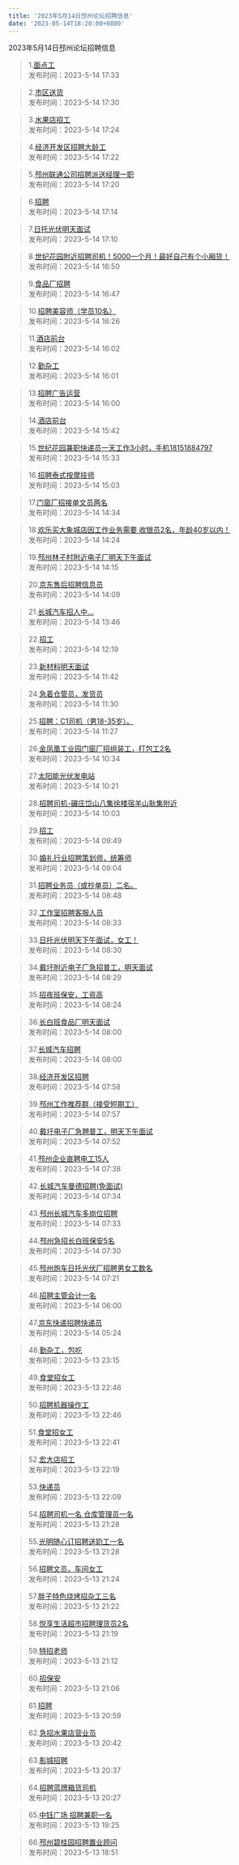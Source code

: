 ```yaml
---
title: '2023年5月14日邳州论坛招聘信息'
date: '2023-05-14T18:20:00+0800'
---
```

2023年5月14日邳州论坛招聘信息
<!--more-->
>1.[面点工](https://www.pzzc.net/forum.php?mod=viewthread&tid=10307828)<br>
>发布时间：2023-5-14 17:33

>2.[市区送货](https://www.pzzc.net/forum.php?mod=viewthread&tid=10307827)<br>
>发布时间：2023-5-14 17:30

>3.[水果店招工](https://www.pzzc.net/forum.php?mod=viewthread&tid=10307825)<br>
>发布时间：2023-5-14 17:24

>4.[经济开发区招聘大龄工](https://www.pzzc.net/forum.php?mod=viewthread&tid=10307824)<br>
>发布时间：2023-5-14 17:22

>5.[邳州联通公司招聘派送经理一职](https://www.pzzc.net/forum.php?mod=viewthread&tid=10307823)<br>
>发布时间：2023-5-14 17:20

>6.[招聘](https://www.pzzc.net/forum.php?mod=viewthread&tid=10307820)<br>
>发布时间：2023-5-14 17:14

>7.[日托光伏明天面试](https://www.pzzc.net/forum.php?mod=viewthread&tid=10307818)<br>
>发布时间：2023-5-14 17:10

>8.[世纪花园附近招聘司机！5000一个月！最好自己有个小厢货！](https://www.pzzc.net/forum.php?mod=viewthread&tid=10307814)<br>
>发布时间：2023-5-14 16:50

>9.[食品厂招聘](https://www.pzzc.net/forum.php?mod=viewthread&tid=10307813)<br>
>发布时间：2023-5-14 16:47

>10.[招聘美容师（学员10名）](https://www.pzzc.net/forum.php?mod=viewthread&tid=10307809)<br>
>发布时间：2023-5-14 16:26

>11.[酒店前台](https://www.pzzc.net/forum.php?mod=viewthread&tid=10307806)<br>
>发布时间：2023-5-14 16:02

>12.[勤杂工](https://www.pzzc.net/forum.php?mod=viewthread&tid=10307804)<br>
>发布时间：2023-5-14 16:01

>13.[招聘广告运营](https://www.pzzc.net/forum.php?mod=viewthread&tid=10307803)<br>
>发布时间：2023-5-14 16:00

>14.[酒店前台](https://www.pzzc.net/forum.php?mod=viewthread&tid=10307800)<br>
>发布时间：2023-5-14 15:42

>15.[世纪花园兼职快递员一天工作3小时，手机18151884797](https://www.pzzc.net/forum.php?mod=viewthread&tid=10307798)<br>
>发布时间：2023-5-14 15:33

>16.[招聘泰式按摩技师](https://www.pzzc.net/forum.php?mod=viewthread&tid=10307787)<br>
>发布时间：2023-5-14 15:03

>17.[门窗厂招接单文员两名](https://www.pzzc.net/forum.php?mod=viewthread&tid=10307780)<br>
>发布时间：2023-5-14 14:34

>18.[欢乐买大象城店因工作业务需要 
收银员2名，年龄40岁以内！](https://www.pzzc.net/forum.php?mod=viewthread&tid=10307779)<br>
>发布时间：2023-5-14 14:24

>19.[邳州林子村附近电子厂明天下午面试](https://www.pzzc.net/forum.php?mod=viewthread&tid=10307778)<br>
>发布时间：2023-5-14 14:15

>20.[京东售后招聘信息员](https://www.pzzc.net/forum.php?mod=viewthread&tid=10307776)<br>
>发布时间：2023-5-14 14:09

>21.[长城汽车招人中…](https://www.pzzc.net/forum.php?mod=viewthread&tid=10307771)<br>
>发布时间：2023-5-14 13:46

>22.[招工](https://www.pzzc.net/forum.php?mod=viewthread&tid=10307753)<br>
>发布时间：2023-5-14 12:19

>23.[新材料明天面试](https://www.pzzc.net/forum.php?mod=viewthread&tid=10307749)<br>
>发布时间：2023-5-14 11:42

>24.[急着仓管员，发货员](https://www.pzzc.net/forum.php?mod=viewthread&tid=10307747)<br>
>发布时间：2023-5-14 11:30

>25.[招聘：C1司机（男18-35岁）。](https://www.pzzc.net/forum.php?mod=viewthread&tid=10307746)<br>
>发布时间：2023-5-14 11:27

>26.[金凤凰工业园门窗厂招组装工，打包工2名](https://www.pzzc.net/forum.php?mod=viewthread&tid=10307737)<br>
>发布时间：2023-5-14 10:34

>27.[太阳能光伏发电站](https://www.pzzc.net/forum.php?mod=viewthread&tid=10307731)<br>
>发布时间：2023-5-14 10:21

>28.[招聘司机-碾庄岱山八集徐楼宿羊山耿集附近](https://www.pzzc.net/forum.php?mod=viewthread&tid=10307725)<br>
>发布时间：2023-5-14 10:03

>29.[招工](https://www.pzzc.net/forum.php?mod=viewthread&tid=10307723)<br>
>发布时间：2023-5-14 09:49

>30.[婚礼行业招聘策划师，统筹师](https://www.pzzc.net/forum.php?mod=viewthread&tid=10307709)<br>
>发布时间：2023-5-14 09:04

>31.[招聘业务员（或抄单员）二名。](https://www.pzzc.net/forum.php?mod=viewthread&tid=10307703)<br>
>发布时间：2023-5-14 08:48

>32.[工作室招聘客服人员](https://www.pzzc.net/forum.php?mod=viewthread&tid=10307697)<br>
>发布时间：2023-5-14 08:33

>33.[日托光伏明天下午面试，女工！](https://www.pzzc.net/forum.php?mod=viewthread&tid=10307695)<br>
>发布时间：2023-5-14 08:30

>34.[戴圩附近电子厂急招普工，明天面试](https://www.pzzc.net/forum.php?mod=viewthread&tid=10307694)<br>
>发布时间：2023-5-14 08:29

>35.[招夜班保安，工资高](https://www.pzzc.net/forum.php?mod=viewthread&tid=10307693)<br>
>发布时间：2023-5-14 08:24

>36.[长白班食品厂明天面试](https://www.pzzc.net/forum.php?mod=viewthread&tid=10307685)<br>
>发布时间：2023-5-14 08:00

>37.[长城汽车招聘](https://www.pzzc.net/forum.php?mod=viewthread&tid=10307684)<br>
>发布时间：2023-5-14 08:00

>38.[经济开发区招聘](https://www.pzzc.net/forum.php?mod=viewthread&tid=10307681)<br>
>发布时间：2023-5-14 07:58

>39.[邳州工作推荐群（接受短期工）](https://www.pzzc.net/forum.php?mod=viewthread&tid=10307680)<br>
>发布时间：2023-5-14 07:57

>40.[戴圩电子厂急聘普工，明天下午面试](https://www.pzzc.net/forum.php?mod=viewthread&tid=10307678)<br>
>发布时间：2023-5-14 07:52

>41.[邳州企业直聘电工15人](https://www.pzzc.net/forum.php?mod=viewthread&tid=10307675)<br>
>发布时间：2023-5-14 07:38

>42.[长城汽车曼德招聘(免面试)](https://www.pzzc.net/forum.php?mod=viewthread&tid=10307672)<br>
>发布时间：2023-5-14 07:34

>43.[邳州长城汽车多岗位招聘](https://www.pzzc.net/forum.php?mod=viewthread&tid=10307670)<br>
>发布时间：2023-5-14 07:33

>44.[邳州急招长白班保安5名](https://www.pzzc.net/forum.php?mod=viewthread&tid=10307668)<br>
>发布时间：2023-5-14 07:30

>45.[邳州炮车日托光伏厂招聘男女工数名](https://www.pzzc.net/forum.php?mod=viewthread&tid=10307664)<br>
>发布时间：2023-5-14 07:21

>46.[招聘主管会计一名](https://www.pzzc.net/forum.php?mod=viewthread&tid=10307637)<br>
>发布时间：2023-5-14 06:00

>47.[京东快递招聘快递员](https://www.pzzc.net/forum.php?mod=viewthread&tid=10307633)<br>
>发布时间：2023-5-14 05:24

>48.[勤杂工，包吃](https://www.pzzc.net/forum.php?mod=viewthread&tid=10307628)<br>
>发布时间：2023-5-13 23:15

>49.[食堂招女工](https://www.pzzc.net/forum.php?mod=viewthread&tid=10307626)<br>
>发布时间：2023-5-13 22:46

>50.[招聘机器操作工](https://www.pzzc.net/forum.php?mod=viewthread&tid=10307625)<br>
>发布时间：2023-5-13 22:46

>51.[食堂招女工](https://www.pzzc.net/forum.php?mod=viewthread&tid=10307624)<br>
>发布时间：2023-5-13 22:41

>52.[宏大店招工](https://www.pzzc.net/forum.php?mod=viewthread&tid=10307621)<br>
>发布时间：2023-5-13 22:19

>53.[快递员](https://www.pzzc.net/forum.php?mod=viewthread&tid=10307617)<br>
>发布时间：2023-5-13 22:09

>54.[招聘司机一名 仓库管理员一名](https://www.pzzc.net/forum.php?mod=viewthread&tid=10307610)<br>
>发布时间：2023-5-13 21:28

>55.[光明随心订招聘送奶工一名](https://www.pzzc.net/forum.php?mod=viewthread&tid=10307609)<br>
>发布时间：2023-5-13 21:28

>56.[招聘文员，车间女工](https://www.pzzc.net/forum.php?mod=viewthread&tid=10307607)<br>
>发布时间：2023-5-13 21:24

>57.[胖子特色烧烤招杂工三名](https://www.pzzc.net/forum.php?mod=viewthread&tid=10307606)<br>
>发布时间：2023-5-13 21:22

>58.[悦享生活超市招聘理货员2名](https://www.pzzc.net/forum.php?mod=viewthread&tid=10307605)<br>
>发布时间：2023-5-13 21:19

>59.[特招老师](https://www.pzzc.net/forum.php?mod=viewthread&tid=10307601)<br>
>发布时间：2023-5-13 21:12

>60.[招保安](https://www.pzzc.net/forum.php?mod=viewthread&tid=10307599)<br>
>发布时间：2023-5-13 21:06

>61.[招聘](https://www.pzzc.net/forum.php?mod=viewthread&tid=10307598)<br>
>发布时间：2023-5-13 20:59

>62.[急招水果店营业员](https://www.pzzc.net/forum.php?mod=viewthread&tid=10307596)<br>
>发布时间：2023-5-13 20:42

>63.[影城招聘](https://www.pzzc.net/forum.php?mod=viewthread&tid=10307594)<br>
>发布时间：2023-5-13 20:37

>64.[招聘蓝牌箱货司机](https://www.pzzc.net/forum.php?mod=viewthread&tid=10307591)<br>
>发布时间：2023-5-13 20:27

>65.[中钰广场 招聘兼职一名](https://www.pzzc.net/forum.php?mod=viewthread&tid=10307582)<br>
>发布时间：2023-5-13 19:25

>66.[邳州碧桂园招聘置业顾问](https://www.pzzc.net/forum.php?mod=viewthread&tid=10307574)<br>
>发布时间：2023-5-13 18:51

